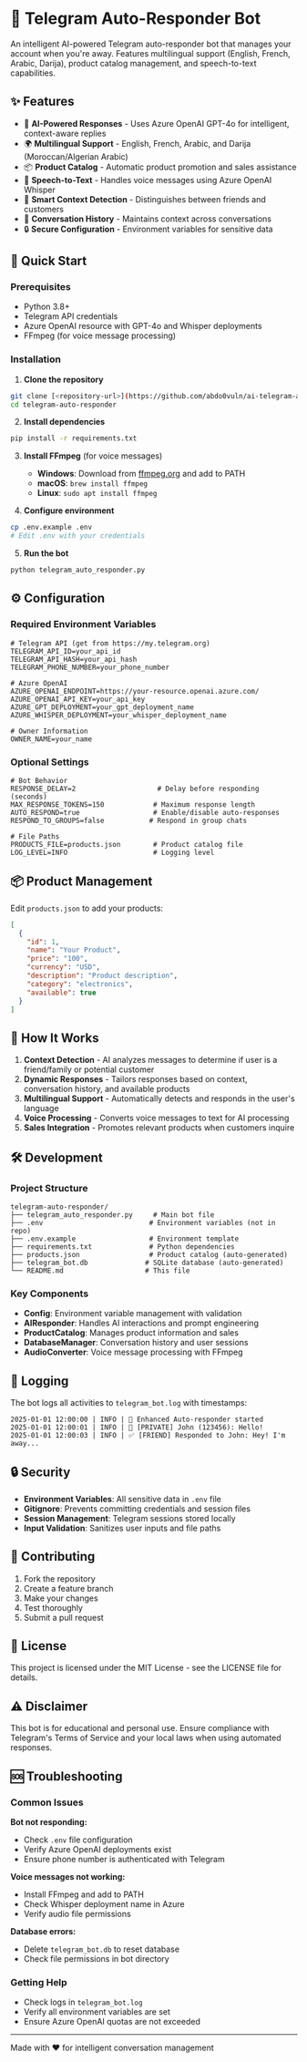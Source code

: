 # 🤖 Telegram Auto-Responder Bot

An intelligent AI-powered Telegram auto-responder bot that manages your account when you're away. Features multilingual support (English, French, Arabic, Darija), product catalog management, and speech-to-text capabilities.

## ✨ Features

- 🤖 **AI-Powered Responses** - Uses Azure OpenAI GPT-4o for intelligent, context-aware replies
- 🌍 **Multilingual Support** - English, French, Arabic, and Darija (Moroccan/Algerian Arabic)
- 📦 **Product Catalog** - Automatic product promotion and sales assistance
- 🎤 **Speech-to-Text** - Handles voice messages using Azure OpenAI Whisper
- 👥 **Smart Context Detection** - Distinguishes between friends and customers
- 💾 **Conversation History** - Maintains context across conversations
- 🔒 **Secure Configuration** - Environment variables for sensitive data

## 🚀 Quick Start

### Prerequisites

- Python 3.8+
- Telegram API credentials
- Azure OpenAI resource with GPT-4o and Whisper deployments
- FFmpeg (for voice message processing)

### Installation

1. **Clone the repository**
```bash
git clone [<repository-url>](https://github.com/abdo0vuln/ai-telegram-assistant.git)
cd telegram-auto-responder
```

2. **Install dependencies**
```bash
pip install -r requirements.txt
```

3. **Install FFmpeg** (for voice messages)
   - **Windows**: Download from [ffmpeg.org](https://ffmpeg.org/download.html) and add to PATH
   - **macOS**: `brew install ffmpeg`
   - **Linux**: `sudo apt install ffmpeg`

4. **Configure environment**
```bash
cp .env.example .env
# Edit .env with your credentials
```

5. **Run the bot**
```bash
python telegram_auto_responder.py
```

## ⚙️ Configuration

### Required Environment Variables

```env
# Telegram API (get from https://my.telegram.org)
TELEGRAM_API_ID=your_api_id
TELEGRAM_API_HASH=your_api_hash
TELEGRAM_PHONE_NUMBER=your_phone_number

# Azure OpenAI
AZURE_OPENAI_ENDPOINT=https://your-resource.openai.azure.com/
AZURE_OPENAI_API_KEY=your_api_key
AZURE_GPT_DEPLOYMENT=your_gpt_deployment_name
AZURE_WHISPER_DEPLOYMENT=your_whisper_deployment_name

# Owner Information
OWNER_NAME=your_name
```

### Optional Settings

```env
# Bot Behavior
RESPONSE_DELAY=2                    # Delay before responding (seconds)
MAX_RESPONSE_TOKENS=150            # Maximum response length
AUTO_RESPOND=true                  # Enable/disable auto-responses
RESPOND_TO_GROUPS=false           # Respond in group chats

# File Paths
PRODUCTS_FILE=products.json        # Product catalog file
LOG_LEVEL=INFO                     # Logging level
```

## 📦 Product Management

Edit `products.json` to add your products:

```json
[
  {
    "id": 1,
    "name": "Your Product",
    "price": "100",
    "currency": "USD",
    "description": "Product description",
    "category": "electronics",
    "available": true
  }
]
```

## 🎯 How It Works

1. **Context Detection** - AI analyzes messages to determine if user is a friend/family or potential customer
2. **Dynamic Responses** - Tailors responses based on context, conversation history, and available products
3. **Multilingual Support** - Automatically detects and responds in the user's language
4. **Voice Processing** - Converts voice messages to text for AI processing
5. **Sales Integration** - Promotes relevant products when customers inquire

## 🛠️ Development

### Project Structure

```
telegram-auto-responder/
├── telegram_auto_responder.py     # Main bot file
├── .env                          # Environment variables (not in repo)
├── .env.example                  # Environment template
├── requirements.txt              # Python dependencies
├── products.json                 # Product catalog (auto-generated)
├── telegram_bot.db              # SQLite database (auto-generated)
└── README.md                    # This file
```

### Key Components

- **Config**: Environment variable management with validation
- **AIResponder**: Handles AI interactions and prompt engineering
- **ProductCatalog**: Manages product information and sales
- **DatabaseManager**: Conversation history and user sessions
- **AudioConverter**: Voice message processing with FFmpeg

## 📝 Logging

The bot logs all activities to `telegram_bot.log` with timestamps:

```
2025-01-01 12:00:00 | INFO | 🤖 Enhanced Auto-responder started
2025-01-01 12:00:01 | INFO | 📨 [PRIVATE] John (123456): Hello!
2025-01-01 12:00:03 | INFO | ✅ [FRIEND] Responded to John: Hey! I'm away...
```

## 🔒 Security

- **Environment Variables**: All sensitive data in `.env` file
- **Gitignore**: Prevents committing credentials and session files
- **Session Management**: Telegram sessions stored locally
- **Input Validation**: Sanitizes user inputs and file paths

## 🤝 Contributing

1. Fork the repository
2. Create a feature branch
3. Make your changes
4. Test thoroughly
5. Submit a pull request

## 📄 License

This project is licensed under the MIT License - see the LICENSE file for details.

## ⚠️ Disclaimer

This bot is for educational and personal use. Ensure compliance with Telegram's Terms of Service and your local laws when using automated responses.

## 🆘 Troubleshooting

### Common Issues

**Bot not responding:**
- Check `.env` file configuration
- Verify Azure OpenAI deployments exist
- Ensure phone number is authenticated with Telegram

**Voice messages not working:**
- Install FFmpeg and add to PATH
- Check Whisper deployment name in Azure
- Verify audio file permissions

**Database errors:**
- Delete `telegram_bot.db` to reset database
- Check file permissions in bot directory

### Getting Help

- Check logs in `telegram_bot.log`
- Verify all environment variables are set
- Ensure Azure OpenAI quotas are not exceeded

---

Made with ❤️ for intelligent conversation management
